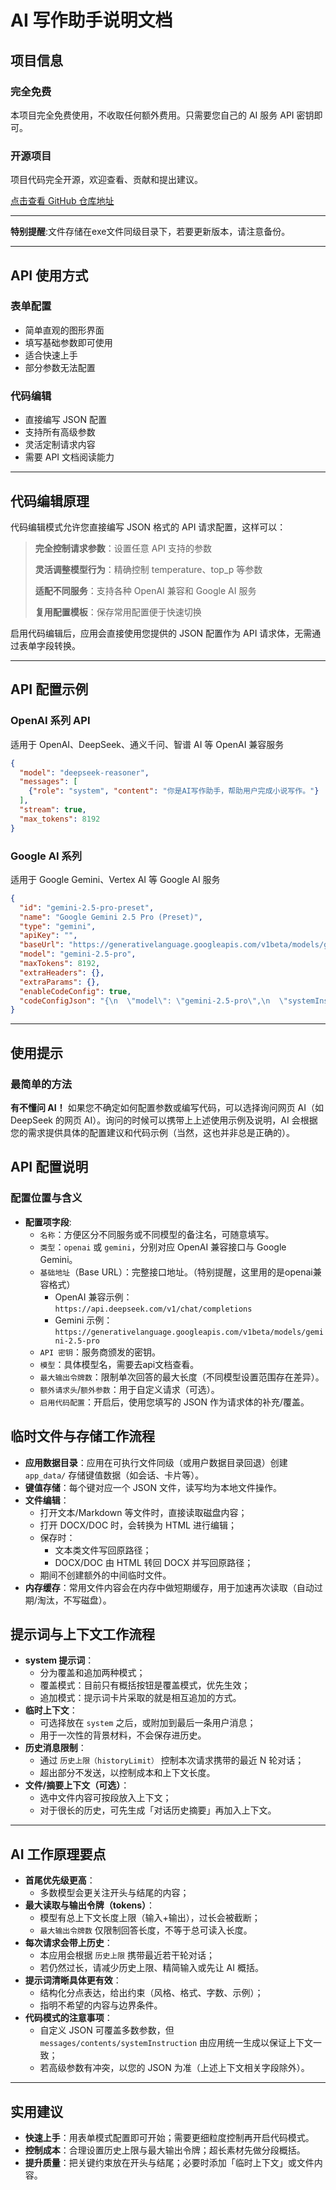 # AI 写作助手说明文档

## 项目信息

### 完全免费

本项目完全免费使用，不收取任何额外费用。只需要您自己的 AI 服务 API 密钥即可。

### 开源项目

项目代码完全开源，欢迎查看、贡献和提出建议。

[点击查看 GitHub 仓库地址](https://github.com/afigzb/windowAIChat)

---

**特别提醒**:文件存储在exe文件同级目录下，若要更新版本，请注意备份。

---

## API 使用方式

### 表单配置

- 简单直观的图形界面
- 填写基础参数即可使用
- 适合快速上手
- 部分参数无法配置

### 代码编辑

- 直接编写 JSON 配置
- 支持所有高级参数
- 灵活定制请求内容
- 需要 API 文档阅读能力

---

## 代码编辑原理

代码编辑模式允许您直接编写 JSON 格式的 API 请求配置，这样可以：

> **完全控制请求参数**：设置任意 API 支持的参数
> 
> **灵活调整模型行为**：精确控制 temperature、top_p 等参数
> 
> **适配不同服务**：支持各种 OpenAI 兼容和 Google AI 服务
> 
> **复用配置模板**：保存常用配置便于快速切换

启用代码编辑后，应用会直接使用您提供的 JSON 配置作为 API 请求体，无需通过表单字段转换。

---

## API 配置示例

### OpenAI 系列 API

适用于 OpenAI、DeepSeek、通义千问、智谱 AI 等 OpenAI 兼容服务

```json
{
  "model": "deepseek-reasoner",
  "messages": [
    {"role": "system", "content": "你是AI写作助手，帮助用户完成小说写作。"}
  ],
  "stream": true,
  "max_tokens": 8192
}
```

### Google AI 系列

适用于 Google Gemini、Vertex AI 等 Google AI 服务

```json
{
  "id": "gemini-2.5-pro-preset",
  "name": "Google Gemini 2.5 Pro (Preset)",
  "type": "gemini",
  "apiKey": "",
  "baseUrl": "https://generativelanguage.googleapis.com/v1beta/models/gemini-2.5-pro",
  "model": "gemini-2.5-pro",
  "maxTokens": 8192,
  "extraHeaders": {},
  "extraParams": {},
  "enableCodeConfig": true,
  "codeConfigJson": "{\n  \"model\": \"gemini-2.5-pro\",\n  \"systemInstruction\": {\n    \"parts\": [\n      { \"text\": \"你是 AI 写作助手，帮助用户完成小说创作。\" }\n    ]\n  },\n  \"generationConfig\": {\n    \"temperature\": 0.7,\n    \"maxOutputTokens\": 8192,\n    \"topP\": 0.9,\n    \"topK\": 40,\n    \"candidateCount\": 1,\n    \"thinkingConfig\": {\n      \"includeThoughts\": true,\n      \"thinkingBudget\": -1\n    },\n    \"responseMimeType\": \"text/plain\"\n  },\n  \"safetySettings\": [\n    { \"category\": \"HARM_CATEGORY_HATE_SPEECH\", \"threshold\": \"BLOCK_NONE\" },\n    { \"category\": \"HARM_CATEGORY_HARASSMENT\", \"threshold\": \"BLOCK_NONE\" },\n    { \"category\": \"HARM_CATEGORY_SEXUALLY_EXPLICIT\", \"threshold\": \"BLOCK_NONE\" },\n    { \"category\": \"HARM_CATEGORY_DANGEROUS_CONTENT\", \"threshold\": \"BLOCK_NONE\" }\n  ]\n}"
}
```

---

## 使用提示

### 最简单的方法

**有不懂问 AI！** 如果您不确定如何配置参数或编写代码，可以选择询问网页 AI（如 DeepSeek 的网页 AI）。询问的时候可以携带上上述使用示例及说明，AI 会根据您的需求提供具体的配置建议和代码示例（当然，这也并非总是正确的）。

## API 配置说明

### 配置位置与含义
- **配置项字段**:
  - `名称`：方便区分不同服务或不同模型的备注名，可随意填写。
  - `类型`：`openai` 或 `gemini`，分别对应 OpenAI 兼容接口与 Google Gemini。
  - `基础地址`（Base URL）：完整接口地址。（特别提醒，这里用的是openai兼容格式）
    - OpenAI 兼容示例：`https://api.deepseek.com/v1/chat/completions`
    - Gemini 示例：`https://generativelanguage.googleapis.com/v1beta/models/gemini-2.5-pro`
  - `API 密钥`：服务商颁发的密钥。
  - `模型`：具体模型名，需要去api文档查看。
  - `最大输出令牌数`：限制单次回答的最大长度（不同模型设置范围存在差异）。
  - `额外请求头`/`额外参数`：用于自定义请求（可选）。
  - `启用代码配置`：开启后，使用您填写的 JSON 作为请求体的补充/覆盖。

## 临时文件与存储工作流程

- **应用数据目录**：应用在可执行文件同级（或用户数据目录回退）创建 `app_data/` 存储键值数据（如会话、卡片等）。
- **键值存储**：每个键对应一个 JSON 文件，读写均为本地文件操作。
- **文件编辑**：
  - 打开文本/Markdown 等文件时，直接读取磁盘内容；
  - 打开 DOCX/DOC 时，会转换为 HTML 进行编辑；
  - 保存时：
    - 文本类文件写回原路径；
    - DOCX/DOC 由 HTML 转回 DOCX 并写回原路径；
  - 期间不创建额外的中间临时文件。
- **内存缓存**：常用文件内容会在内存中做短期缓存，用于加速再次读取（自动过期/淘汰，不写磁盘）。

## 提示词与上下文工作流程

- **system 提示词**：
  - 分为覆盖和追加两种模式；
  - 覆盖模式：目前只有概括按钮是覆盖模式，优先生效；
  - 追加模式：提示词卡片采取的就是相互追加的方式。
- **临时上下文**：
  - 可选择放在 `system` 之后，或附加到最后一条用户消息；
  - 用于一次性的背景材料，不会保存进历史。
- **历史消息限制**：
  - 通过 `历史上限（historyLimit）` 控制本次请求携带的最近 N 轮对话；
  - 超出部分不发送，以控制成本和上下文长度。
- **文件/摘要上下文（可选）**：
  - 选中文件内容可按段放入上下文；
  - 对于很长的历史，可先生成「对话历史摘要」再加入上下文。

---

## AI 工作原理要点

- **首尾优先级更高**：
  - 多数模型会更关注开头与结尾的内容；
- **最大读取与输出令牌（tokens）**：
  - 模型有总上下文长度上限（输入+输出），过长会被截断；
  - `最大输出令牌数` 仅限制回答长度，不等于总可读入长度。
- **每次请求会带上历史**：
  - 本应用会根据 `历史上限` 携带最近若干轮对话；
  - 若仍然过长，请减少历史上限、精简输入或先让 AI 概括。
- **提示词清晰具体更有效**：
  - 结构化分点表达，给出约束（风格、格式、字数、示例）；
  - 指明不希望的内容与边界条件。
- **代码模式的注意事项**：
  - 自定义 JSON 可覆盖多数参数，但 `messages/contents/systemInstruction` 由应用统一生成以保证上下文一致；
  - 若高级参数有冲突，以您的 JSON 为准（上述上下文相关字段除外）。

---

## 实用建议

- **快速上手**：用表单模式配置即可开始；需要更细粒度控制再开启代码模式。
- **控制成本**：合理设置历史上限与最大输出令牌；超长素材先做分段概括。
- **提升质量**：把关键约束放在开头与结尾；必要时添加「临时上下文」或文件内容。
